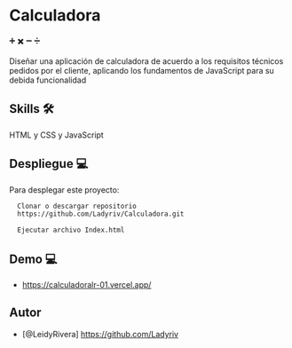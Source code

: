  # Calculadora
:heavy_plus_sign: :heavy_multiplication_x: :heavy_minus_sign: :heavy_division_sign:

Diseñar una aplicación de calculadora de acuerdo a los requisitos técnicos pedidos por el cliente, aplicando los fundamentos de JavaScript para su debida funcionalidad

## Skills  :hammer_and_wrench:
HTML y CSS y 
JavaScript

## Despliegue  :computer:

Para desplegar este proyecto:

```bash
  Clonar o descargar repositorio
  https://github.com/Ladyriv/Calculadora.git
```
```bash
  Ejecutar archivo Index.html
```

## Demo  :computer:
- https://calculadoralr-01.vercel.app/

## Autor
- [@LeidyRivera] https://github.com/Ladyriv
